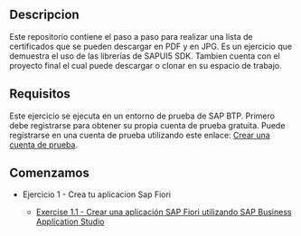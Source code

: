 ## Descripcion  
Este repositorio contiene el paso a paso para realizar una lista de certificados que se pueden descargar en PDF y en JPG. Es un ejercicio que demuestra el uso de las librerías de SAPUI5 SDK. Tambien cuenta con el proyecto final el cual puede descargar o clonar en su espacio de trabajo. 

## Requisitos
Este ejercicio se ejecuta en un entorno de prueba de SAP BTP. Primero debe registrarse para obtener su propia cuenta de prueba gratuita. Puede registrarse en una cuenta de prueba utilizando este enlace: [Crear una cuenta de prueba](https://developers.sap.com/tutorials/hcp-create-trial-account.html).

## Comenzamos
* Ejercicio 1 - Crea tu aplicacion Sap Fiori
  
   * [Exercise 1.1 - Crear una aplicación SAP Fiori utilizando SAP Business Application Studio ]([../Ejercicio/ej1/README.md](https://github.com/carellanos/ejercicioFiori/blob/main/Ejercicio/ej1/README.md))

